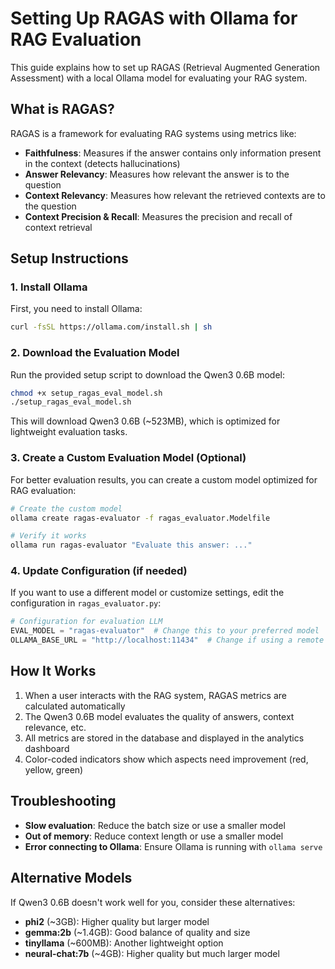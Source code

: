 # Setting Up RAGAS with Ollama for RAG Evaluation

This guide explains how to set up RAGAS (Retrieval Augmented Generation Assessment) with a local Ollama model for evaluating your RAG system.

## What is RAGAS?

RAGAS is a framework for evaluating RAG systems using metrics like:

- **Faithfulness**: Measures if the answer contains only information present in the context (detects hallucinations)
- **Answer Relevancy**: Measures how relevant the answer is to the question
- **Context Relevancy**: Measures how relevant the retrieved contexts are to the question
- **Context Precision & Recall**: Measures the precision and recall of context retrieval

## Setup Instructions

### 1. Install Ollama

First, you need to install Ollama:

```bash
curl -fsSL https://ollama.com/install.sh | sh
```

### 2. Download the Evaluation Model

Run the provided setup script to download the Qwen3 0.6B model:

```bash
chmod +x setup_ragas_eval_model.sh
./setup_ragas_eval_model.sh
```

This will download Qwen3 0.6B (~523MB), which is optimized for lightweight evaluation tasks.

### 3. Create a Custom Evaluation Model (Optional)

For better evaluation results, you can create a custom model optimized for RAG evaluation:

```bash
# Create the custom model
ollama create ragas-evaluator -f ragas_evaluator.Modelfile

# Verify it works
ollama run ragas-evaluator "Evaluate this answer: ..."
```

### 4. Update Configuration (if needed)

If you want to use a different model or customize settings, edit the configuration in `ragas_evaluator.py`:

```python
# Configuration for evaluation LLM
EVAL_MODEL = "ragas-evaluator"  # Change this to your preferred model
OLLAMA_BASE_URL = "http://localhost:11434"  # Change if using a remote Ollama instance
```

## How It Works

1. When a user interacts with the RAG system, RAGAS metrics are calculated automatically
2. The Qwen3 0.6B model evaluates the quality of answers, context relevance, etc.
3. All metrics are stored in the database and displayed in the analytics dashboard
4. Color-coded indicators show which aspects need improvement (red, yellow, green)

## Troubleshooting

- **Slow evaluation**: Reduce the batch size or use a smaller model
- **Out of memory**: Reduce context length or use a smaller model
- **Error connecting to Ollama**: Ensure Ollama is running with `ollama serve`

## Alternative Models

If Qwen3 0.6B doesn't work well for you, consider these alternatives:

- **phi2** (~3GB): Higher quality but larger model
- **gemma:2b** (~1.4GB): Good balance of quality and size
- **tinyllama** (~600MB): Another lightweight option
- **neural-chat:7b** (~4GB): Higher quality but much larger model 